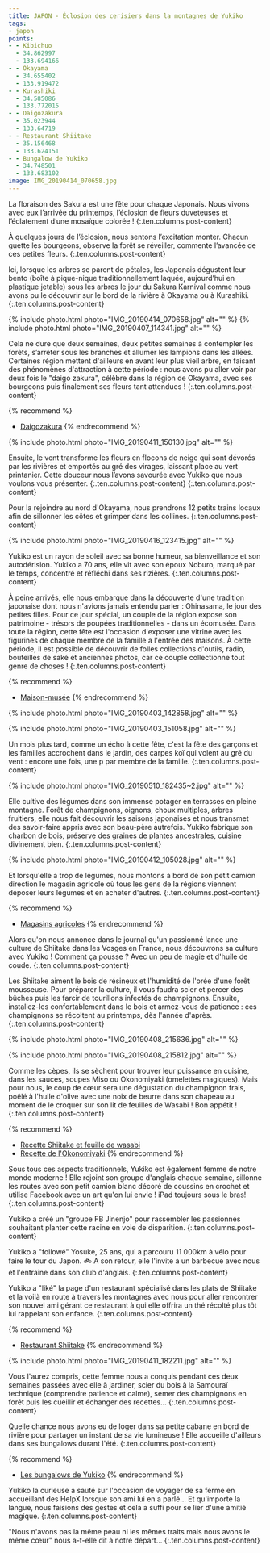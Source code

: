 ```yaml
---
title: JAPON - Éclosion des cerisiers dans la montagnes de Yukiko
tags:
- japon
points:
- - Kibichuo
  - 34.862997
  - 133.694166
- - Okayama
  - 34.655402
  - 133.919472
- - Kurashiki
  - 34.585086
  - 133.772015
- - Daigozakura
  - 35.023944
  - 133.64719
- - Restaurant Shiitake
  - 35.156468
  - 133.624151
- - Bungalow de Yukiko
  - 34.748501
  - 133.683102
image: IMG_20190414_070658.jpg
---
```


La floraison des Sakura est une fête pour chaque Japonais. Nous vivons avec eux l’arrivée du printemps, l’éclosion de fleurs duveteuses et l’éclatement d’une mosaïque colorée !
{:.ten.columns.post-content}

À quelques jours de l’éclosion, nous sentons l’excitation monter. Chacun guette les bourgeons, observe la forêt se réveiller, commente l’avancée de ces petites fleurs. 
{:.ten.columns.post-content}

<!--fin extrait-->


Ici, lorsque les arbres se parent de pétales, les Japonais dégustent leur bento (boîte à pique-nique traditionnellement laquée, aujourd’hui en plastique jetable) sous les arbres le jour du Sakura Karnival comme nous avons pu le découvrir sur le bord de la rivière à Okayama ou à Kurashiki.
{:.ten.columns.post-content}


{% include photo.html photo="IMG_20190414_070658.jpg" alt="" %}
{% include photo.html photo="IMG_20190407_114341.jpg" alt="" %}

Cela ne dure que deux semaines, deux petites semaines à contempler les forêts, s’arrêter sous les branches et allumer les lampions dans les allées. Certaines région mettent d'ailleurs en avant leur plus vieil arbre, en
faisant des phénomènes d'attraction à cette période : nous avons pu aller
voir par deux fois le "daigo zakura", célèbre dans la région de Okayama,
avec ses bourgeons puis finalement ses fleurs tant attendues !
{:.ten.columns.post-content}

{% recommend %}
- [Daigozakura](http://ge0.me/w21eg6-dkH/Daigozakura_Cherry_Blossoms)
{% endrecommend %}

{% include photo.html photo="IMG_20190411_150130.jpg" alt="" %}

Ensuite, le vent transforme les fleurs en flocons de neige qui sont dévorés par les rivières et emportés au gré des virages, laissant place au vert printanier. Cette douceur nous l’avons savourée avec Yukiko que nous voulons vous présenter.
{:.ten.columns.post-content}
{:.ten.columns.post-content}

Pour la rejoindre au nord d'Okayama, nous prendrons 12 petits trains locaux
afin de sillonner les côtes et grimper dans les collines.
{:.ten.columns.post-content}

{% include photo.html photo="IMG_20190416_123415.jpg" alt="" %}

Yukiko est un rayon de soleil avec sa bonne humeur, sa bienveillance et son autodérision.
Yukiko a 70 ans, elle vit avec son époux Noburo, marqué par le temps, concentré et réfléchi dans ses rizières. 
{:.ten.columns.post-content}

À peine arrivés, elle nous embarque dans la découverte d'une tradition
japonaise dont nous n'avions jamais entendu parler : Ohinasama, le jour des
petites filles. Pour ce jour spécial, un couple de la région expose son
patrimoine - trésors de poupées traditionnelles - dans un écomusée. Dans
toute la région, cette fête est l'occasion d'exposer une vitrine avec les
figurines de chaque membre de la famille a l'entrée des maisons. À cette
période, il est possible de découvrir de folles collections d'outils,
radio, bouteilles de saké et anciennes photos, car ce couple collectionne
tout genre de choses !
{:.ten.columns.post-content}

{% recommend %}
- [Maison-musée](http://ge0.me/021eA9OlzC/Musée_%3F)
{% endrecommend %}

{% include photo.html photo="IMG_20190403_142858.jpg" alt="" %}

{% include photo.html photo="IMG_20190403_151058.jpg" alt="" %}

Un mois plus tard, comme un écho à cette fête, c'est la fête des garçons et
les familles accrochent dans le jardin, des carpes koï qui volent au gré du
vent : encore une fois, une p par membre de la famille.
{:.ten.columns.post-content}

{% include photo.html photo="IMG_20190510_182435~2.jpg" alt="" %}

Elle cultive des légumes dans son immense potager en terrasses en pleine montagne. Forêt de champignons, oignons, choux multiples, arbres fruitiers, elle nous fait découvrir les saisons japonaises et nous transmet des savoir-faire appris avec son beau-père autrefois. Yukiko fabrique son charbon de bois, préserve des graines de plantes ancestrales, cuisine divinement bien. 
{:.ten.columns.post-content}

{% include photo.html photo="IMG_20190412_105028.jpg" alt="" %}

Et lorsqu'elle a trop de légumes, nous montons à bord de son petit camion
direction le magasin agricole où tous les gens de la régions viennent
déposer leurs légumes et en acheter d'autres.
{:.ten.columns.post-content}

{% recommend %}
- [Magasins agricoles](http://ge0.me/021eBMBKq5/Magasins_agricoles)
{% endrecommend %}

Alors qu'on nous annonce dans le journal qu'un passionné lance une culture
de Shiitake dans les Vosges en France, nous découvrons sa culture avec
Yukiko ! Comment ça pousse ? Avec un peu de magie et d'huile de coude.
{:.ten.columns.post-content}

Les Shiitake aiment le bois de résineux et l'humidité de l'orée d'une forêt
mousseuse. Pour préparer la culture, il vous faudra scier et percer des
bûches puis les farcir de tourillons infectés de champignons. Ensuite,
installez-les confortablement dans le bois et armez-vous de patience : ces
champignons se récoltent au printemps, dès l'année d'après.
{:.ten.columns.post-content}

{% include photo.html photo="IMG_20190408_215636.jpg" alt="" %}

{% include photo.html photo="IMG_20190408_215812.jpg" alt="" %}

Comme les cèpes, ils se sèchent pour trouver leur puissance en cuisine,
dans les sauces, soupes Miso ou Okonomiyaki (omelettes magiques).
Mais pour nous, le coup de cœur sera une dégustation du champignon frais,
poêlé à l'huile d'olive avec une noix de beurre dans son chapeau au moment
de le croquer sur son lit de feuilles de Wasabi ! Bon appétit !
{:.ten.columns.post-content}

{% recommend %}
- [Recette Shiitake et feuille de wasabi](/recettes/japon-shiitake-wasabi)
- [Recette de l'Okonomiyaki](/recettes/japon-okonomiyaki)
{% endrecommend %}

Sous tous ces aspects traditionnels, Yukiko est également femme de notre
monde moderne ! Elle rejoint son groupe d'anglais chaque semaine, sillonne
les routes avec son petit camion blanc décoré de coussins en crochet et
utilise Facebook avec un art qu'on lui envie ! iPad toujours sous le bras!
{:.ten.columns.post-content}

Yukiko a créé un "groupe FB Jinenjo" pour rassembler les passionnés
souhaitant planter cette racine en voie de disparition.
{:.ten.columns.post-content}

Yukiko a "followé" Yosuke, 25 ans, qui a parcouru 11 000km à vélo pour
faire le tour du Japon. 🚲 A son retour, elle l'invite à un barbecue avec
nous et l'entraîne dans son club d'anglais.
{:.ten.columns.post-content}

Yukiko a "liké" la page d'un restaurant spécialisé dans les plats de
Shiitake et la voilà en route à travers les montagnes avec nous pour aller
rencontrer son nouvel ami gérant ce restaurant à qui elle offrira un thé
récolté plus tôt lui rappelant son enfance.
{:.ten.columns.post-content}

{% recommend %}
- [Restaurant Shiitake](http://ge0.me/0210AEUJgc/Shiitake_restaurant)
{% endrecommend %}

{% include photo.html photo="IMG_20190411_182211.jpg" alt="" %}

Vous l'aurez compris, cette femme nous a conquis pendant ces deux semaines
passées avec elle à jardiner, scier du bois à la Samouraï technique
(comprendre patience et calme), semer des champignons en forêt puis les
cueillir et échanger des recettes...
{:.ten.columns.post-content}

Quelle chance nous avons eu de loger dans sa petite cabane en bord de
rivière pour partager un instant de sa vie lumineuse ! Elle accueille
d'ailleurs dans ses bungalows durant l'été.
{:.ten.columns.post-content}

{% recommend %}
- [Les bungalows de Yukiko](http://ge0.me/s21cpipCaA/Bungalow)
{% endrecommend %}

Yukiko la curieuse a sauté sur l'occasion de voyager de sa ferme en
accueillant des HelpX lorsque son ami lui en a parlé... Et qu'importe la
langue, nous faisions des gestes et cela a suffi pour se lier d'une amitié
magique.
{:.ten.columns.post-content}

"Nous n'avons pas la même peau ni les mêmes traits mais nous avons le même
cœur" nous a-t-elle dit à notre départ...
{:.ten.columns.post-content}
